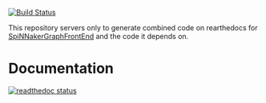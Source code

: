 [![Build Status](https://travis-ci.org/SpiNNakerManchester/spinnaker-graphfrontend-combined.svg?branch=master)](https://travis-ci.org/SpiNNakerManchester/sPyNNaker8)

This repository servers only to generate combined code on rearthedocs for [SpiNNakerGraphFrontEnd](https://github.com/SpiNNakerManchester/SpiNNakerGraphFrontEnd) and the code it depends on.
 
Documentation
=============
[![readthedoc status](https://readthedocs.org/projects/spinnaker-graphfrontend-combined/badge/)](http://spinnaker-graphfrontend-combined.readthedocs.io)
